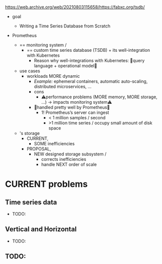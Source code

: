 https://web.archive.org/web/20210803115658/https://fabxc.org/tsdb/

* goal
  * Writing a Time Series Database from Scratch

* Prometheus
  * == monitoring system /
    * == custom time series database (TSDB) + its well-integration with Kubernetes
      * Reason why well-integrations with Kubernetes: 🧠query language + operational model🧠
  * use cases
    * workloads MORE dynamic
      * _Example:_ ephemeral containers, automatic auto-scaling, distributed microservices, ...
      * cons
        * ⚠️performance problems (MORE memory, MORE storage, ...) -> impacts monitoring system⚠️
      * 👀handled pretty well by Prometheus👀
        * 1! Prometheus’s server can ingest
          * \< 1 million samples / second
          * \>1 million time series / occupy small amount of disk space
  * 's storage
    * CURRENT,
      * SOME inefficiencies
    * PROPOSAL,
      * NEW designed storage subsystem / 
        * corrects inefficiencies
        * handle NEXT order of scale

# CURRENT problems
## Time series data
* TODO:

## Vertical and Horizontal
* TODO:

## TODO: